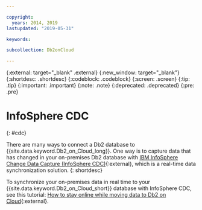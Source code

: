 ```yaml
---

copyright:
  years: 2014, 2019
lastupdated: "2019-05-31"

keywords: 

subcollection: Db2onCloud

---
```


<!-- Attribute definitions --> 
{:external: target="_blank" .external}
{:new_window: target="_blank"}
{:shortdesc: .shortdesc}
{:codeblock: .codeblock}
{:screen: .screen}
{:tip: .tip}
{:important: .important}
{:note: .note}
{:deprecated: .deprecated}
{:pre: .pre}

# InfoSphere CDC
{: #cdc}

There are many ways to connect a Db2 database to {{site.data.keyword.Db2_on_Cloud_long}}. One way is to capture data that has changed in your on-premises Db2 database with [IBM InfoSphere Change Data Capture (InfoSphere CDC)](https://www.ibm.com/support/knowledgecenter/en/SSTRGZ_11.4.0/com.ibm.cdcdoc.sysreq.doc/concepts/aboutcdc.html){:external}, which is a real-time data synchronization solution.
{: shortdesc}

To synchronize your on-premises data in real time to your {{site.data.keyword.Db2_on_Cloud_short}} database with InfoSphere CDC, see this tutorial: [How to stay online while moving data to Db2 on Cloud](https://cloudcontent.mybluemix.net/cloud/garage/dte/producttour/how-stay-online-while-moving-data-db2-cloud){:external}.

